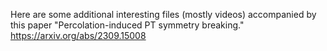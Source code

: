 Here are some additional interesting files (mostly videos) accompanied by this paper "Percolation-induced PT symmetry breaking." https://arxiv.org/abs/2309.15008 
